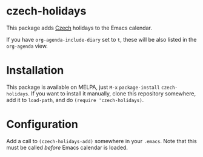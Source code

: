 # czech-holidays

This package adds [Czech](https://en.wikipedia.org/wiki/Czech_Republic) holidays to the Emacs calendar.

If you have `org-agenda-include-diary` set to `t`, these will be also listed in the `org-agenda` view.

# Installation

This package is available on MELPA, just `M-x` `package-install` `czech-holidays`. If you want to install it manually, clone this repository somewhere, add it to `load-path`, and do `(require 'czech-holidays)`.

# Configuration

Add a call to `(czech-holidays-add)` somewhere in your `.emacs`. Note that this must be called *before* Emacs calendar is loaded.
